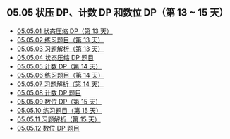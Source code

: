 ## 05.05  状压 DP、计数 DP 和数位 DP（第 13 ~ 15 天）

- [05.05.01 状态压缩 DP（第 13 天）]()
- [05.05.02 练习题目（第 13  天）]()
- [05.05.03 习题解析（第 13 天）]()
- [05.05.04 状态压缩 DP 题目]()
- [05.05.05 计数 DP（第 14 天）]()
- [05.05.06 练习题目（第 14 天）]()
- [05.05.07 习题解析（第 14 天）]()
- [05.05.08 计数 DP 题目]()
- [05.05.09 数位 DP（第 15 天）]()
- [05.05.10 练习题目（第 15 天）]()
- [05.05.11 习题解析（第 15 天）]()
- [05.05.12 数位 DP 题目]()
